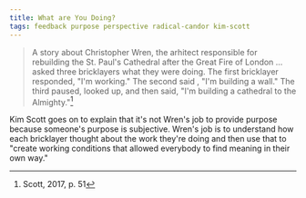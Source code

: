 ```yaml
---
title: What are You Doing?
tags: feedback purpose perspective radical-candor kim-scott
---
```


> A story about Christopher Wren, the arhitect responsible for rebuilding the St. Paul's Cathedral after the Great Fire of London … asked three bricklayers what they were doing. The first bricklayer responded, "I'm working." The second said , "I'm building a wall." The third paused, looked up, and then said, "I'm building a cathedral to the Almighty."[^purpose]

Kim Scott goes on to explain that it's not Wren's job to provide purpose because someone's purpose is subjective. Wren's job is to understand how each bricklayer thought about the work they're doing and then use that to "create working conditions that allowed everybody to find meaning in their own way."

[^purpose]: Scott, 2017, p. 51
